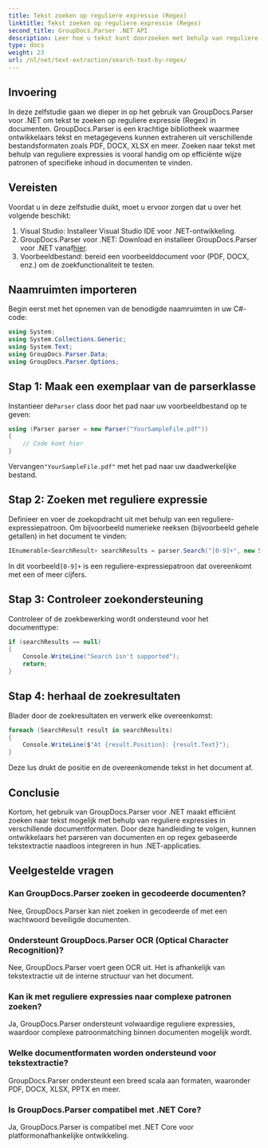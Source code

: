 ```yaml
---
title: Tekst zoeken op reguliere expressie (Regex)
linktitle: Tekst zoeken op reguliere expressie (Regex)
second_title: GroupDocs.Parser .NET API
description: Leer hoe u tekst kunt doorzoeken met behulp van reguliere expressies in documenten met GroupDocs.Parser voor .NET. Extraheer specifieke inhoud moeiteloos.
type: docs
weight: 23
url: /nl/net/text-extraction/search-text-by-regex/
---
```

## Invoering
In deze zelfstudie gaan we dieper in op het gebruik van GroupDocs.Parser voor .NET om tekst te zoeken op reguliere expressie (Regex) in documenten. GroupDocs.Parser is een krachtige bibliotheek waarmee ontwikkelaars tekst en metagegevens kunnen extraheren uit verschillende bestandsformaten zoals PDF, DOCX, XLSX en meer. Zoeken naar tekst met behulp van reguliere expressies is vooral handig om op efficiënte wijze patronen of specifieke inhoud in documenten te vinden.
## Vereisten
Voordat u in deze zelfstudie duikt, moet u ervoor zorgen dat u over het volgende beschikt:
1. Visual Studio: Installeer Visual Studio IDE voor .NET-ontwikkeling.
2.  GroupDocs.Parser voor .NET: Download en installeer GroupDocs.Parser voor .NET vanaf[hier](https://releases.groupdocs.com/parser/net/).
3. Voorbeeldbestand: bereid een voorbeelddocument voor (PDF, DOCX, enz.) om de zoekfunctionaliteit te testen.

## Naamruimten importeren
Begin eerst met het opnemen van de benodigde naamruimten in uw C#-code:
```csharp
using System;
using System.Collections.Generic;
using System.Text;
using GroupDocs.Parser.Data;
using GroupDocs.Parser.Options;
```
## Stap 1: Maak een exemplaar van de parserklasse
 Instantieer de`Parser` class door het pad naar uw voorbeeldbestand op te geven:
```csharp
using (Parser parser = new Parser("YourSampleFile.pdf"))
{
    // Code komt hier
}
```
 Vervangen`"YourSampleFile.pdf"` met het pad naar uw daadwerkelijke bestand.
## Stap 2: Zoeken met reguliere expressie
Definieer en voer de zoekopdracht uit met behulp van een reguliere-expressiepatroon. Om bijvoorbeeld numerieke reeksen (bijvoorbeeld gehele getallen) in het document te vinden:
```csharp
IEnumerable<SearchResult> searchResults = parser.Search("[0-9]+", new SearchOptions(true, false, true));
```
 In dit voorbeeld`[0-9]+` is een reguliere-expressiepatroon dat overeenkomt met een of meer cijfers.
## Stap 3: Controleer zoekondersteuning
Controleer of de zoekbewerking wordt ondersteund voor het documenttype:
```csharp
if (searchResults == null)
{
    Console.WriteLine("Search isn't supported");
    return;
}
```
## Stap 4: herhaal de zoekresultaten
Blader door de zoekresultaten en verwerk elke overeenkomst:
```csharp
foreach (SearchResult result in searchResults)
{
    Console.WriteLine($"At {result.Position}: {result.Text}");
}
```
Deze lus drukt de positie en de overeenkomende tekst in het document af.

## Conclusie
Kortom, het gebruik van GroupDocs.Parser voor .NET maakt efficiënt zoeken naar tekst mogelijk met behulp van reguliere expressies in verschillende documentformaten. Door deze handleiding te volgen, kunnen ontwikkelaars het parseren van documenten en op regex gebaseerde tekstextractie naadloos integreren in hun .NET-applicaties.

## Veelgestelde vragen
### Kan GroupDocs.Parser zoeken in gecodeerde documenten?
Nee, GroupDocs.Parser kan niet zoeken in gecodeerde of met een wachtwoord beveiligde documenten.
### Ondersteunt GroupDocs.Parser OCR (Optical Character Recognition)?
Nee, GroupDocs.Parser voert geen OCR uit. Het is afhankelijk van tekstextractie uit de interne structuur van het document.
### Kan ik met reguliere expressies naar complexe patronen zoeken?
Ja, GroupDocs.Parser ondersteunt volwaardige reguliere expressies, waardoor complexe patroonmatching binnen documenten mogelijk wordt.
### Welke documentformaten worden ondersteund voor tekstextractie?
GroupDocs.Parser ondersteunt een breed scala aan formaten, waaronder PDF, DOCX, XLSX, PPTX en meer.
### Is GroupDocs.Parser compatibel met .NET Core?
Ja, GroupDocs.Parser is compatibel met .NET Core voor platformonafhankelijke ontwikkeling.